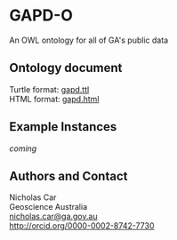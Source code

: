 # GAPD-O
An OWL ontology for all of GA's public data

## Ontology document
Turtle format: [gapd.ttl](gapd.ttl)  
HTML format: [gapd.html](http://htmlpreview.github.io/?https://github.com/nicholascar/gapd-o/blob/master/gapd.html)

## Example Instances
*coming*

## Authors and Contact
Nicholas Car  
Geoscience Australia  
<nicholas.car@ga.gov.au>  
<http://orcid.org/0000-0002-8742-7730>
